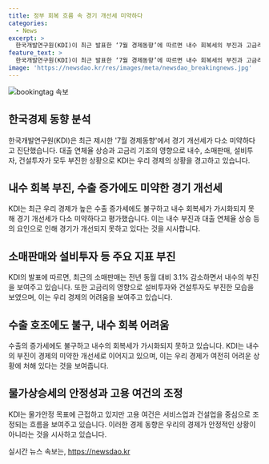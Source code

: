 ```yaml
---
title: 정부 회복 흐름 속 경기 개선세 미약하다
categories:
  - News
excerpt: >
  한국개발연구원(KDI)이 최근 발표한 ‘7월 경제동향’에 따르면 내수 회복세의 부진과 고금리로 인한 내수 회복의 어려움으로 경기 개선세가 다소 미약하다고 진단했다. 수출 증가에도 불구하고 내수 부진이 지속되며, 대출 연체율과 소비, 설비투자, 건설투자의 부진이 경기를 제약하고 있다. 또한, 제조업과 소매판매의 부진으로 인한 경기 개선이 완만한 모습을 보이고 있다. 기획재정부는 KDI와는 다르게 수출과 제조업을 중심으로 경기 회복이 계속되고 있다고 평가하고 있다.
feature_text: >
  한국개발연구원(KDI)이 최근 발표한 ‘7월 경제동향’에 따르면 내수 회복세의 부진과 고금리로 인한 내수 회복의 어려움으로 경기 개선세가 다소 미약하다고 진단했다. 수출 증가에도 불구하고 내수 부진이 지속되며, 대출 연체율과 소비, 설비투자, 건설투자의 부진이 경기를 제약하고 있다. 또한, 제조업과 소매판매의 부진으로 인한 경기 개선이 완만한 모습을 보이고 있다. 기획재정부는 KDI와는 다르게 수출과 제조업을 중심으로 경기 회복이 계속되고 있다고 평가하고 있다.
image: 'https://newsdao.kr/res/images/meta/newsdao_breakingnews.jpg'
---
```


<p><img src="https://newsdao.kr/res/images/meta/newsdao_breakingnews.jpg" alt="bookingtag 속보" /></p>

<h2 data-ke-size="size26">한국경제 동향 분석</h2>

<p data-ke-size="size16">한국개발연구원(KDI)은 최근 제시한 '7월 경제동향'에서 경기 개선세가 다소 미약하다고 진단했습니다. 대출 연체율 상승과 고금리 기조의 영향으로 내수, 소매판매, 설비투자, 건설투자가 모두 부진한 상황으로 KDI는 우리 경제의 상황을 경고하고 있습니다.</p>

<h2 data-ke-size="size24">내수 회복 부진, 수출 증가에도 미약한 경기 개선세</h2>

<p data-ke-size="size16">KDI는 최근 우리 경제가 높은 수출 증가세에도 불구하고 내수 회복세가 가시화되지 못해 경기 개선세가 다소 미약하다고 평가했습니다. 이는 내수 부진과 대출 연체율 상승 등의 요인으로 인해 경기가 개선되지 못하고 있다는 것을 시사합니다.</p>

<h2 data-ke-size="size24">소매판매와 설비투자 등 주요 지표 부진</h2>

<p data-ke-size="size16">KDI의 발표에 따르면, 최근의 소매판매는 전년 동월 대비 3.1% 감소하면서 내수의 부진을 보여주고 있습니다. 또한 고금리의 영향으로 설비투자와 건설투자도 부진한 모습을 보였으며, 이는 우리 경제의 어려움을 보여주고 있습니다.</p>

<h2 data-ke-size="size24">수출 호조에도 불구, 내수 회복 어려움</h2>

<p data-ke-size="size16">수출의 증가세에도 불구하고 내수의 회복세가 가시화되지 못하고 있습니다. KDI는 내수의 부진이 경제의 미약한 개선세로 이어지고 있으며, 이는 우리 경제가 여전히 어려운 상황에 처해 있다는 것을 보여줍니다.</p>

<h2 data-ke-size="size24">물가상승세의 안정성과 고용 여건의 조정</h2>

<p data-ke-size="size16">KDI는 물가안정 목표에 근접하고 있지만 고용 여건은 서비스업과 건설업을 중심으로 조정되는 흐름을 보여주고 있습니다. 이러한 경제 동향은 우리의 경제가 안정적인 상황이 아니라는 것을 시사하고 있습니다.</p>
실시간 뉴스 속보는, <a href="https://newsdao.kr" rel="dofollow">https://newsdao.kr</a>


